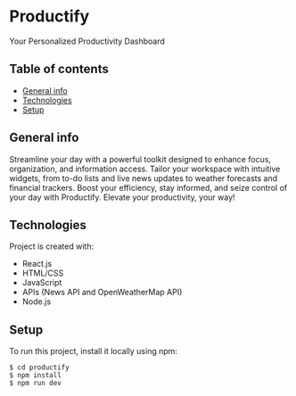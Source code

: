 # Productify
Your Personalized Productivity Dashboard

## Table of contents
* [General info](#general-info)
* [Technologies](#technologies)
* [Setup](#setup)

## General info
Streamline your day with a powerful toolkit designed to enhance focus, organization, and information access. 
Tailor your workspace with intuitive widgets, from to-do lists and live news updates to weather forecasts and financial trackers. 
Boost your efficiency, stay informed, and seize control of your day with Productify. 
Elevate your productivity, your way!
	
## Technologies
Project is created with:
* React.js
* HTML/CSS
* JavaScript
* APIs (News API and OpenWeatherMap API)
* Node.js
	
## Setup
To run this project, install it locally using npm:
```
$ cd productify
$ npm install
$ npm run dev
```
